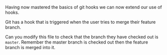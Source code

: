 Having now mastered the basics of git hooks we can now extend our use of hooks.

Git has a hook that is triggered when the user tries to merge their feature branch. 

Can you modify this file to check that the branch they have checked out is `master`. Remember the master branch is checked out then the feature branch is merged into it.
